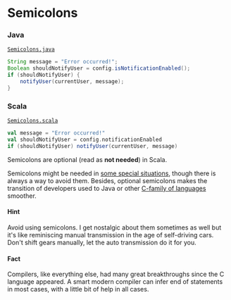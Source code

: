 Semicolons
==========

### Java 

[`Semicolons.java`](https://github.com/naderghanbari/scala-vs-java/blob/master/src/main/java/syntax/semicolons/java/Semicolons.java)

```java
String message = "Error occurred!";
Boolean shouldNotifyUser = config.isNotificationEnabled();
if (shouldNotifyUser) {
    notifyUser(currentUser, message);
}
```

### Scala 

[`Semicolons.scala`](https://github.com/naderghanbari/scala-vs-java/blob/master/src/main/scala/syntax/semicolons/scala/Semicolons.scala)

```scala
val message = "Error occurred!"
val shouldNotifyUser = config.notificationEnabled
if (shouldNotifyUser) notifyUser(currentUser, message)
```

Semicolons are optional (read as **not needed**) in Scala.

Semicolons might be needed in [some special situations](
https://stackoverflow.com/questions/29743009/in-scala-are-semicolons-necessary-in-some-situations), 
though there is always a way to avoid them. Besides, optional semicolons makes the transition of developers used to 
Java or other [C-family of languages](https://en.wikipedia.org/wiki/List_of_C-family_programming_languages) smoother.

#### Hint
Avoid using semicolons. I get nostalgic about them sometimes as well but it's like reminiscing manual transmission 
in the age of self-driving cars. Don't shift gears manually, let the auto transmission do it for you. 

#### Fact
Compilers, like everything else, had many great breakthroughs since the C language appeared. 
A smart modern compiler can infer end of statements in most cases, with a little bit of help in all cases. 
